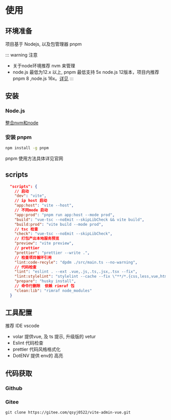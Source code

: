# 使用

## 环境准备

项目基于 Nodejs, 以及包管理器 pnpm

::: warning 注意
- 关于node环境推荐 nvm 来管理
- node.js 最低为12.x 以上, pnpm 最低支持 5x node.js 12版本，项目内推荐 pnpm 8 ,node.js 16x。[详见](https://pnpm.io/installation)
:::

## 安装

### Node.js

[整合nvm和node](https://qsyjlab.club/article/317)


### 安装 pnpm

``` sh
npm install -g pnpm 
```

pnpm 使用方法具体详见官网




## scripts
``` json
  "scripts": {
    // 启动
    "dev": "vite",
    // ip host 启动
    "app:host": "vite --host",
    // 不同mode 启动
    "app:prod": "pnpm run app:host --mode prod",
    "build": "vue-tsc --noEmit --skipLibCheck && vite build",
    "build:prod": "vite build --mode prod",
    // tsc 检查
    "check": "vue-tsc --noEmit --skipLibCheck",
    // 打包产出本地服务预览
    "preview": "vite preview",
    // prettier
    "prettier": "prettier --write .",
    // 检查项目循环引用
    "lint:code-recyle": "dpdm ./src/main.ts --no-warning",
    // 代码检查
    "lint": "eslint . --ext .vue,.js,.ts,.jsx,.tsx --fix",
    "lint:stylelint": "stylelint --cache --fix \"**/*.{css,less,vue,html}\" --cache --cache-location node_modules/.cache/stylelint/",
    "prepare": "husky install",
    // 命令行删除  依赖 rimraf 包
    "clean:lib": "rimraf node_modules"
  }
```

## 工具配置

推荐 IDE vscode 

- volar 提供vue, 及 ts 提示, 升级版的 vetur
- Eslint 代码检查
- prettier 代码风格格式化
- DotENV 提供 env的 高亮 

## 代码获取


### Github

### Gitee

``` shell
git clone https://gitee.com/qsyj0522/vite-admin-vue.git
```